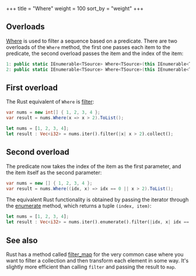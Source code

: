 +++
title = "Where"
weight = 100
sort_by = "weight"
+++

## Overloads

[Where](https://docs.microsoft.com/en-gb/dotnet/api/system.linq.enumerable.where?view=netframework-4.7.1#System_Linq_Enumerable_Where)
is used to filter a sequence based on a predicate. There are two overloads of the `Where` method,
the first one passes each item to the predicate, the second overload passes the item and the index
of the item:

```cs
1: public static IEnumerable<TSource> Where<TSource>(this IEnumerable<TSource> source, Func<TSource, bool> predicate);
2: public static IEnumerable<TSource> Where<TSource>(this IEnumerable<TSource> source, Func<TSource, int, bool> predicate);
```

## First overload

The Rust equivalent of `Where` is [filter](https://doc.rust-lang.org/std/iter/trait.Iterator.html#method.filter):

```cs
var nums = new int[] { 1, 2, 3, 4 };
var result = nums.Where(x => x > 2).ToList();
```

```rs
let nums = [1, 2, 3, 4];
let result : Vec<i32> = nums.iter().filter(|x| x > 2).collect();
```

## Second overload

The predicate now takes the index of the item as the first parameter, and the item itself as the
second parameter:

```cs
var nums = new [] { 1, 2, 3, 4 };
var result = nums.Where((idx, x) => idx == 0 || x > 2).ToList();
```

The equivalent Rust functionality is obtained by passing the iterator through the [enumerate]()
method, which returns a tuple `(index, item)`:

```rs
let nums = [1, 2, 3, 4];
let result : Vec<i32> = nums.iter().enumerate().filter(|idx, x| idx == 0 || x > 2).collect();
```

## See also

Rust has a method called
[filter_map](https://doc.rust-lang.org/std/iter/trait.Iterator.html#method.filter_map) for the very
common case where you want to filter a collection and then transform each element in some way. It's
slightly more efficient than calling `filter` and passing the result to `map`.

